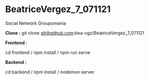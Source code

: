 # BeatriceVergez_7_071121
Social Network Groupomania

**Clone :**
git clone git@github.com:bea-vgz/BeatriceVergez_7_071121

**Frontend :**

cd frontend /
npm install /
npm run serve


**Backend :**

cd backend /
npm install /
nodemon server
